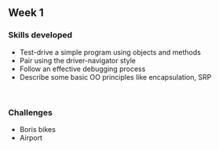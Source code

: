 ## Week 1

### Skills developed 
- Test-drive a simple program using objects and methods
- Pair using the driver-navigator style
- Follow an effective debugging process
- Describe some basic OO principles like encapsulation, SRP

</br>

### Challenges
- Boris bikes 
- Airport 
